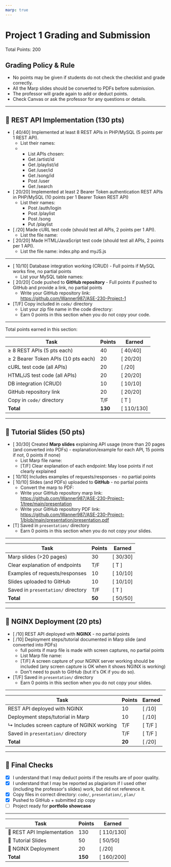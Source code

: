 ```yaml
---
marp: true
---
```


# Project 1 Grading and Submission

Total Points: 200

## Grading Policy & Rule

- No points may be given if students do not check the checklist and grade correctly.
- All the Marp slides should be converted to PDFs before submission.
- The professor will grade again to add or deduct points.
- Check Canvas or ask the professor for any questions or details.

---

## 🔹 REST API Implementation (130 pts)

- [ 40/40] Implemented at least 8 REST APIs in PHP/MySQL (5 points per 1 REST API).
  - List their names:
  - - List APIs chosen:  
    - Get /artist/id
    - Get /playlist/id
    - Get /user/id
    - Get /song/id  
    - Post /user
    - Get /search
- [ 20/20] Implemented at least 2 Bearer Token authentication REST APIs in PHP/MySQL (10 points per 1 Bearer Token REST API)
  - List their names:  
    - Post /auth/login
    - Post /playlist 
    - Post /song
    - Put /playlist
- [ /20] Made cURL test code (should test all APIs, 2 points per 1 API).
  - List the file name:
- [ 20/20] Made HTML/JavaScript test code (should test all APIs, 2 points per 1 API).
  - List the file name: index.php and myJS.js

---

- [ 10/10] Database integration working (CRUD) - Full points if MySQL works fine, no partial points
  - List your MySQL table names:
- [ 20/20] Code pushed to **GitHub repository** - Full points if pushed to GitHub and provide a link, no partial points 
  - Write your GitHub repository link: https://github.com/Wanner987/ASE-230-Project-1
- [T/F] Copy included in `code/` directory  
  - List your zip file name in the code directory:
  - Earn 0 points in this section when you do not copy your code.

---

Total points earned in this section:

| Task                                | Points  | Earned  |
|-------------------------------------|---------|---------|
| ≥ 8 REST APIs (5 pts each)          | 40      | [ 40/40]  |
| ≥ 2 Bearer Token APIs (10 pts each) | 20      | [ 20/20]  |
| cURL test code (all APIs)           | 20      | [ /20]  |
| HTML/JS test code (all APIs)        | 20      | [ 20/20]  |
| DB integration (CRUD)               | 10      | [ 10/10]  |
| GitHub repository link              | 20      | [ 20/20]  |
| Copy in `code/` directory           | T/F     | [ T ] |
| **Total**                           | **130** | [ 110/130] |

---

## 🔹 Tutorial Slides (50 pts)

- [ 30/30] Created **Marp slides** explaining API usage (more than 20 pages (and converted into PDFs) - explanation/example for each API, 15 points if not, 0 points if none)
  - List Marp file name:
  - [T/F] Clear explanation of each endpoint: May lose points if not clearly explained
- [ 10/10] Includes examples of requests/responses - no partial points
- [ 10/10] Slides (and PDFs) uploaded to **GitHub** - no partial points
  - Convert the marp to PDF:
  - Write your GitHub repository marp link: https://github.com/Wanner987/ASE-230-Project-1/tree/main/presentation
  - Write your GitHub repository PDF link: https://github.com/Wanner987/ASE-230-Project-1/blob/main/presentation/presentation.pdf
- [T] Saved in `presentation/` directory  
  - Earn 0 points in this section when you do not copy your slides.

---

| Task                               | Points | Earned  |
|------------------------------------|--------|---------|
| Marp slides (>20 pages)            | 30     | [ 30/30]  |
| Clear explanation of endpoints     | T/F    | [ T ] |
| Examples of requests/responses     | 10     | [ 10/10]  |
| Slides uploaded to GitHub          | 10     | [ 10/10]  |
| Saved in `presentation/` directory | T/F    | [ T ] |
| **Total**                          | **50** | [ 50/50]  |

---

## 🔹 NGINX Deployment (20 pts)

- [ /10] REST API deployed with **NGINX**  - no partial points
- [ /10] Deployment steps/tutorial documented in Marp slide (and converted into PDFs)
  - full points if marp file is made with screen captures, no partial points
  - List Marp file name:
  - [T/F] A screen capture of your NGINX server working should be included (any screen capture is OK when it shows NGINX is working)
  - Don't need to push to GitHub (but it's OK if you do so).
- [T/F] Saved in `presentation/` directory  
  - Earn 0 points in this section when you do not copy your slides.

---

| Task                                       | Points | Earned  |
|--------------------------------------------|--------|---------|
| REST API deployed with NGINX               | 10     | [ /10]  |
| Deployment steps/tutorial in Marp          | 10     | [ /10]  |
| ↳ Includes screen capture of NGINX working | T/F    | [ T/F ] |
| Saved in `presentation/` directory         | T/F    | [ T/F ] |
| **Total**                                  | **20** | [ /20]  |

---

## 🏁 Final Checks

- [X] I understand that I may deduct points if the results are of poor quality.
- [X] I understand that I may be reported as plagiarism if I used other (including the professor's slides) work, but did not reference it.
- [X] Copy files in correct directory: `code/`, `presentation/`, `plan/`  
- [X] Pushed to GitHub + submitted zip copy  
- [ ] Project ready for **portfolio showcase**  

---

| Task                       | Points  | Earned  |
|----------------------------|---------|---------|
| 🔹 REST API Implementation | 130     | [ 110/130] |
| 🔹 Tutorial Slides         | 50      | [ 50/50]  |
| 🔹 NGINX Deployment        | 20      | [ /20]  |
| **Total**                  | **150** | [ 160/200] |